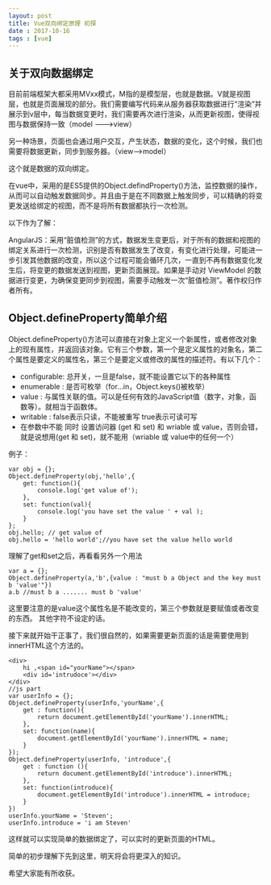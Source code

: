 ```yaml
---
layout: post
title: Vue双向绑定原理 初探
date : 2017-10-16
tags : [vue]
---
```


## 关于双向数据绑定

目前前端框架大都采用MVxx模式，M指的是模型层，也就是数据。V就是视图层，也就是页面展现的部分。我们需要编写代码来从服务器获取数据进行“渲染”并展示到v层中，每当数据变更时，我们需要再次进行渲染，从而更新视图，使得视图与数据保持一致（model ———>view）

另一种场景，页面也会通过用户交互，产生状态，数据的变化，这个时候，我们也需要将数据更新，同步到服务器。（view——>model）

这个就是数据的双向绑定。

在vue中，采用的是ES5提供的Object.defindProperty()方法，监控数据的操作，从而可以自动触发数据同步。并且由于是在不同数据上触发同步，可以精确的将变更发送给绑定的视图，而不是将所有数据都执行一次检测。

以下作为了解：

AngularJS：采用“脏值检测”的方式，数据发生变更后，对于所有的数据和视图的绑定关系进行一次检测，识别是否有数据发生了改变，有变化进行处理，可能进一步引发其他数据的改变，所以这个过程可能会循环几次，一直到不再有数据变化发生后，将变更的数据发送到视图，更新页面展现。如果是手动对 ViewModel 的数据进行变更，为确保变更同步到视图，需要手动触发一次“脏值检测”。著作权归作者所有。


## Object.defineProperty简单介绍

Object.defineProperty()方法可以直接在对象上定义一个新属性，或者修改对象上的现有属性，并返回该对象。它有三个参数，第一个是定义属性的对象名，第二个属性是要定义的属性名，第三个是要定义或修改的属性的描述符。有以下几个：

- configurable: 总开关，一旦是false，就不能设置它以下的各种属性
- enumerable : 是否可枚举（for…in，Object.keys()被枚举）
- value : 与属性关联的值。可以是任何有效的JavaScript值（数字，对象，函数等）。就相当于函数体。
- writable : false表示只读，不能被重写 true表示可读可写
- 在参数中不能 同时 设置访问器 (get 和 set) 和 wriable 或 value，否则会错，就是说想用(get 和 set)，就不能用（wriable 或 value中的任何一个）

例子：

    var obj = {};
    Object.defineProperty(obj,'hello',{
        get: function(){
            console.log('get value of');
        },
        set: function(val){
            console.log('you have set the value ' + val );
        }
    };
    obj.hello; // get value of
    obj.hello = 'hello world';//you have set the value hello world

理解了get和set之后，再看看另外一个用法

    var a = {};
    Object.defineProperty(a,'b',{value : "must b a Object and the key must b 'value'"})
    a.b //must b a ....... must b 'value'

这里要注意的是value这个属性名是不能改变的，第三个参数就是要赋值或者改变的东西。 其他字符不设定的话。

接下来就开始干正事了，我们很自然的，如果需要更新页面的话是需要使用到innerHTML这个方法的。

    <div>
        hi ,<span id="yourName"></span>
        <div id='intrudoce'></div>
    </div>
    //js part
    var userInfo = {};
    Object.defineProperty(userInfo,'yourName',{
        get : function(){
            return document.getElementById('yourName').innerHTML;
        },
        set: function(name){
            document.getElementById('yourName').innerHTML = name;
        }
    });
    Object.defineProperty(userInfo, 'introduce',{
        get : function (){
            return document.getElementById('introduce').innerHTML;
        },
        set: function(introduce){
            document.getElementById('introduce').innerHTML = introduce;
        }
    })
    userInfo.yourName = 'Steven';
    userInfo.introduce = 'i am Steven'

这样就可以实现简单的数据绑定了，可以实时的更新页面的HTML。

简单的初步理解下先到这里，明天将会将更深入的知识。

希望大家能有所收获。